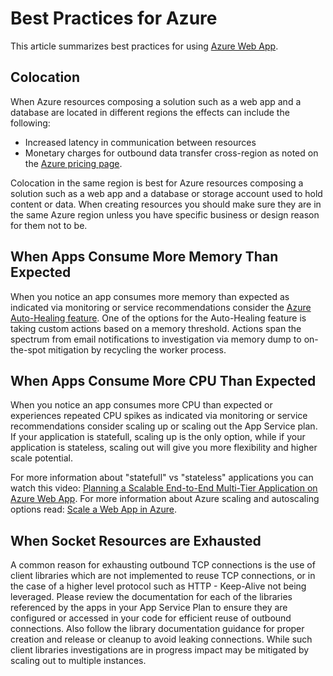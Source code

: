<properties
	pageTitle="Best Practices for Azure Web App"
	description="Learn best practices and troubleshooting for Azure Web App."
	services="app-service"
	documentationCenter=""
	authors="dariagrigoriu"
	manager="wpickett"
	editor="mollybos"/>

<tags
	ms.service="app-service"
	ms.date="05/19/2016"
	wacn.date=""/>
    
# Best Practices for Azure

This article summarizes best practices for using [Azure Web App](/documentation/services/web-sites/). 

## <a name="colocation"></a>Colocation
When Azure resources composing a solution such as a web app and a database are located in different regions the effects can include the following:

*  Increased latency in communication between resources
*  Monetary charges for outbound data transfer cross-region as noted on the [Azure pricing page](/pricing/details/data-transfer/).

Colocation in the same region is best for Azure resources composing a solution such as a web app and a database or storage account used to hold content or data. When creating resources you should make sure they are in the same Azure region unless you have specific business or design reason for them not to be. 

## <a name="memoryresources"></a>When Apps Consume More Memory Than Expected
When you notice an app consumes more memory than expected as indicated via monitoring or service recommendations consider the [Azure Auto-Healing feature](https://azure.microsoft.com/blog/auto-healing-windows-azure-web-sites). One of the options for the Auto-Healing feature is taking custom actions based on a memory threshold. Actions span the spectrum from email notifications to investigation via memory dump to on-the-spot mitigation by recycling the worker process.  

## <a name="CPUresources"></a>When Apps Consume More CPU Than Expected
When you notice an app consumes more CPU than expected or experiences repeated CPU spikes as indicated via monitoring or service recommendations consider scaling up or scaling out the App Service plan. If your application is statefull, scaling up is the only option, while if your application is stateless, scaling out will give you more flexibility and higher scale potential. 

For more information about "statefull" vs "stateless" applications you can watch this video: [Planning a Scalable End-to-End Multi-Tier Application on Azure Web App](https://channel9.msdn.com/Events/TechEd/NorthAmerica/2014/DEV-B414#fbid=?hashlink=fbid). For more information about Azure scaling and autoscaling options read: [Scale a Web App in Azure](/documentation/articles/web-sites-scale/).  

## <a name="socketresources"></a>When Socket Resources are Exhausted
A common reason for exhausting outbound TCP connections is the use of client libraries which are not implemented to reuse TCP connections, or in the case of a higher level protocol such as HTTP - Keep-Alive not being leveraged. Please review the documentation for each of the libraries referenced by the apps in your App Service Plan to ensure they are configured or accessed in your code for efficient reuse of outbound connections. Also follow the library documentation guidance for proper creation and release or cleanup to avoid leaking connections. While such client libraries investigations are in progress impact may be mitigated by scaling out to multiple instances.  


